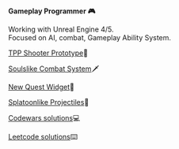 <b>Gameplay Programmer 🎮</b>

Working with Unreal Engine 4/5.
</br>
Focused on AI, combat, Gameplay Ability System.

[TPP Shooter Prototype](https://github.com/apokrif6/SteelBullets)🔫

[Soulslike Combat System](https://github.com/apokrif6/Unleashed)🗡️

[New Quest Widget](https://github.com/apokrif6/NewMissionWidget)📝

[Splatoonlike Projectiles](https://github.com/apokrif6/PaintItOut)🎨

[Codewars solutions](https://github.com/apokrif6/codewars-cpp)💻

[Leetcode solutions](https://github.com/apokrif6/leetcode-cpp)⌨️


